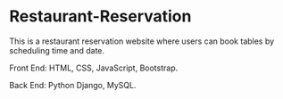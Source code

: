 # Restaurant-Reservation

This is a restaurant reservation website where users can book tables by scheduling time and date. 

Front End: HTML, CSS, JavaScript, Bootstrap.

Back End: Python Django, MySQL.
